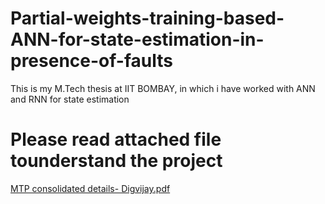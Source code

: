 # Partial-weights-training-based-ANN-for-state-estimation-in-presence-of-faults
This is my M.Tech thesis at IIT BOMBAY, in which i have worked with ANN and RNN for state estimation

# Please read attached file tounderstand the project
[MTP consolidated details- Digvijay.pdf](https://github.com/digvijaymishraa/Partial-weights-training-based-ANN-for-state-estimation-in-presence-of-faults/files/9033745/MTP.consolidated.details-.Digvijay.pdf)
